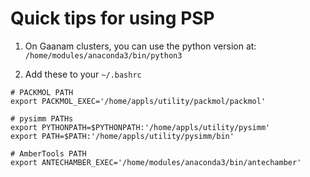 # Quick tips for using PSP

1. On Gaanam clusters, you can use the python version at:
```/home/modules/anaconda3/bin/python3```

2. Add these to your ```~/.bashrc```

```
# PACKMOL PATH
export PACKMOL_EXEC='/home/appls/utility/packmol/packmol'

# pysimm PATHs
export PYTHONPATH=$PYTHONPATH:'/home/appls/utility/pysimm'
export PATH=$PATH:'/home/appls/utility/pysimm/bin'

# AmberTools PATH
export ANTECHAMBER_EXEC='/home/modules/anaconda3/bin/antechamber'
```